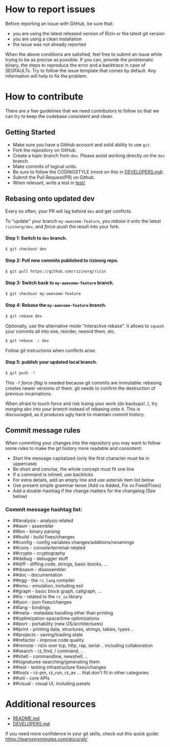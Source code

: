 # How to report issues

Before reporting an issue with GitHub, be sure that:
* you are using the latest released version of Rizin or the latest git version
* you are using a clean installation
* the issue was not already reported

When the above conditions are satisfied, feel free to submit an issue while
trying to be as precise as possible. If you can, provide the problematic binary,
the steps to reproduce the error and a backtrace in case of SEGFAULTs. Try to
follow the issue template that comes by default. Any information will help to
fix the problem.

# How to contribute

There are a few guidelines that we need contributors to follow so that we can
try to keep the codebase consistent and clean.

## Getting Started

* Make sure you have a GitHub account and solid ability to use `git`.
* Fork the repository on GitHub.
* Create a topic branch from `dev`. Please avoid working directly on the `dev` branch.
* Make commits of logical units.
* Be sure to follow the CODINGSTYLE (more on this in [DEVELOPERS.md][]).
* Submit the Pull Request(PR) on Github.
* When relevant, write a test in [test/](test).

## Rebasing onto updated dev

Every so often, your PR will lag behind `dev` and get conflicts.

To "update" your branch `my-awesome-feature`, you *rebase* it onto
the latest `rizinorg/dev`, and *force-push* the result into your fork.

#### Step 1: Switch to `dev` branch.
```sh
$ git checkout dev
```
#### Step 2: Pull new commits published to rizinorg repo.
```sh
$ git pull https://github.com/rizinorg/rizin
```
#### Step 3: Switch back to `my-awesome-feature` branch.
```sh
$ git checkout my-awesome-feature
```
#### Step 4: Rebase the `my-awesome-feature` branch.
```sh
$ git rebase dev
```
Optionally, use the alternative mode "interactive rebase". It allows
to `squash` your commits all into one, reorder, reword them, etc.
```sh
$ git rebase -i dev
```
Follow git instructions when conflicts arise.

#### Step 5: publish your updated local branch.
```sh
$ git push -f
```
This `-f` *force-flag* is needed because git commits are immutable: rebasing
creates newer versions of them. git needs to confirm the destruction of
previous incarnations.

When afraid to touch force and risk losing your work (do backups!..),
try *merging dev into your branch* instead of rebasing onto it.
This is discouraged, as it produces ugly hard-to-maintain commit history.

## Commit message rules

When commiting your changes into the repository you may want to follow some
rules to make the git history more readable and consistent:

* Start the message capitalized (only the first character must be in uppercase)
* Be short and concise, the whole concept must fit one line
* If a command is inlined, use backticks
* For extra details, add an empty line and use asterisk item list below
* Use present simple grammar tense (Add vs Added, Fix vs Fixed/Fixes)
* Add a double-hashtag if the change matters for the changelog (See below)

### Commit message hashtag list:

* ##analysis - analysis related
* ##asm      - assembler
* ##bin      - binary parsing
* ##build    - build fixes/changes
* ##config   - config variables changes/additions/renamings
* ##cons     - console/terminal-related
* ##crypto   - cryptography
* ##debug    - debugger stuff
* ##diff     - diffing code, strings, basic blocks, ...
* ##disasm   - disassembler
* ##doc      - documentation
* ##egg      - the `rz_lang` compiler
* ##emu      - emulation, including esil
* ##graph    - basic block graph, callgraph, ...
* ##io       - related to the `rz_io` library
* ##json     - json fixes/changes
* ##lang     - bindings
* ##meta     - metadata handling other than printing
* ##optimization-space/time optimizations
* ##port     - portability (new OS/architectures)
* ##print    - printing data, structures, strings, tables, types ..
* ##projects - saving/loading state
* ##refactor - improve code quality
* ##remote   - rizin over tcp, http, rap, serial .. including collaboration
* ##search   - rz_find, / command, ..
* ##shell    - commandline, newshell, ..
* ##signatures-searching/generating them
* ##test     - testing infrastructure fixes/changes
* ##tools    - rz-pm, rz_run, rz_ax ... that don't fit in other categories
* ##util     - core APIs
* ##visual   - visual UI, including panels

# Additional resources

 * [README.md][]
 * [DEVELOPERS.md][]

[README.md]: https://github.com/rizinorg/rizin/blob/dev/README.md
[DEVELOPERS.md]: https://github.com/rizinorg/rizin/blob/dev/DEVELOPERS.md

If you need more confidence in your git skills, check out this quick guide:
<https://learnxinyminutes.com/docs/git/>
